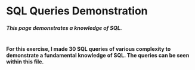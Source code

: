 # SQL Queries Demonstration
##### This page demonstrates a knowledge of SQL.
#
#### For this exercise, I made 30 SQL queries of various complexity to demonstrate a fundamental knowledge of SQL. The queries can be seen within this file. 
